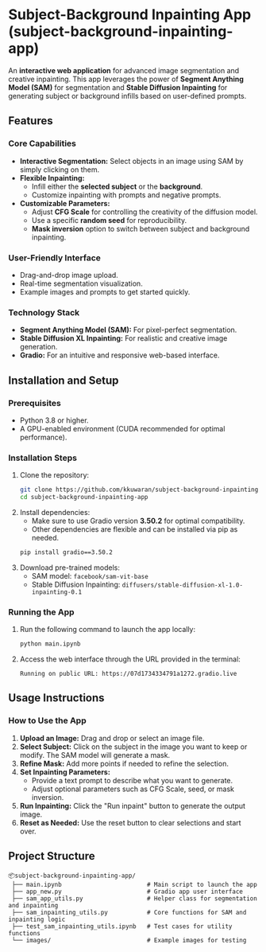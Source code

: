 # Subject-Background Inpainting App (subject-background-inpainting-app)

An **interactive web application** for advanced image segmentation and creative inpainting. 
This app leverages the power of **Segment Anything Model (SAM)** for segmentation and 
**Stable Diffusion Inpainting** for generating subject or background infills based on user-defined prompts.


## Features

### Core Capabilities

- **Interactive Segmentation:** Select objects in an image using SAM by simply clicking on them.
- **Flexible Inpainting:**
  - Infill either the **selected subject** or the **background**.
  - Customize inpainting with prompts and negative prompts.
- **Customizable Parameters:**
  - Adjust **CFG Scale** for controlling the creativity of the diffusion model.
  - Use a specific **random seed** for reproducibility.
  - **Mask inversion** option to switch between subject and background inpainting.

### User-Friendly Interface
  - Drag-and-drop image upload.
  - Real-time segmentation visualization.
  - Example images and prompts to get started quickly.

### Technology Stack
  - **Segment Anything Model (SAM):** For pixel-perfect segmentation.
  - **Stable Diffusion XL Inpainting:** For realistic and creative image generation.
  - **Gradio:** For an intuitive and responsive web-based interface.


## Installation and Setup

### Prerequisites
- Python 3.8 or higher.
- A GPU-enabled environment (CUDA recommended for optimal performance).

### Installation Steps

1. Clone the repository:
   ```bash
   git clone https://github.com/kkuwaran/subject-background-inpainting-app.git
   cd subject-background-inpainting-app
   ```
2. Install dependencies:
   - Make sure to use Gradio version **3.50.2** for optimal compatibility.
   - Other dependencies are flexible and can be installed via pip as needed.
   ```bash
   pip install gradio==3.50.2
   ```
4. Download pre-trained models:
   - SAM model: `facebook/sam-vit-base`
   - Stable Diffusion Inpainting: `diffusers/stable-diffusion-xl-1.0-inpainting-0.1`
  
### Running the App

1. Run the following command to launch the app locally:
   ```bash
   python main.ipynb
   ```
2. Access the web interface through the URL provided in the terminal:
   ```plaintext
   Running on public URL: https://07d1734334791a1272.gradio.live
   ```


## Usage Instructions

### How to Use the App

1. **Upload an Image:** Drag and drop or select an image file.
2. **Select Subject:** Click on the subject in the image you want to keep or modify. The SAM model will generate a mask.
3. **Refine Mask:** Add more points if needed to refine the selection.
4. **Set Inpainting Parameters:**
   - Provide a text prompt to describe what you want to generate.
   - Adjust optional parameters such as CFG Scale, seed, or mask inversion.
5. **Run Inpainting:** Click the "Run inpaint" button to generate the output image.
6. **Reset as Needed:** Use the reset button to clear selections and start over.


## Project Structure

```plaintext
📦subject-background-inpainting-app/
 ├── main.ipynb                        # Main script to launch the app
 ├── app_new.py                        # Gradio app user interface
 ├── sam_app_utils.py                  # Helper class for segmentation and inpainting
 ├── sam_inpainting_utils.py           # Core functions for SAM and inpainting logic
 ├── test_sam_inpainting_utils.ipynb   # Test cases for utility functions
 └── images/                           # Example images for testing
```

